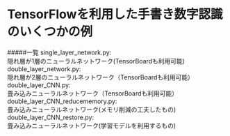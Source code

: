# TensorFlowを利用した手書き数字認識のいくつかの例
#####一覧 
single_layer_network.py:    
隠れ層が1層のニューラルネットワーク(TensorBoardも利用可能)   
double_layer_network.py:     
隠れ層が2層のニューラルネットワーク（TensorBoardも利用可能）   
double_layer_CNN.py:   
畳み込みニューラルネットワーク（TensorBoardも利用可能）  
double_layer_CNN_reducememory.py:   
畳み込みニューラルネットワーク(メモリ削減の工夫したもの)   
double_layer_CNN_restore.py:   
畳み込みニューラルネットワーク(学習モデルを利用するもの)  

